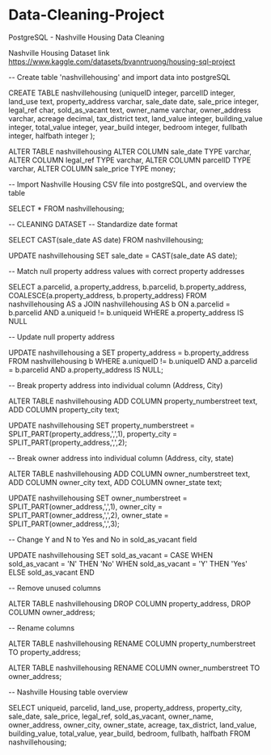 # Data-Cleaning-Project
PostgreSQL - Nashville Housing Data Cleaning

Nashville Housing Dataset link https://www.kaggle.com/datasets/bvanntruong/housing-sql-project

-- Create table 'nashvillehousing' and import data into postgreSQL

CREATE TABLE nashvillehousing (uniqueID integer, parcelID integer, land_use text, 
							   property_address varchar, sale_date date, sale_price integer,
							   legal_ref char, sold_as_vacant text, owner_name varchar,
							   owner_address varchar, acreage decimal, tax_district text,
							   land_value integer, building_value integer, total_value integer,
							   year_build integer, bedroom integer, fullbath integer, halfbath integer
							  );
	 
ALTER TABLE nashvillehousing
	ALTER COLUMN sale_date TYPE varchar,
	ALTER COLUMN legal_ref TYPE varchar,
	ALTER COLUMN parcelID TYPE varchar,
	ALTER COLUMN sale_price TYPE money;

-- Import Nashville Housing CSV file into postgreSQL, and overview the table

SELECT * FROM nashvillehousing;

-- CLEANING DATASET
-- Standardize date format

SELECT CAST(sale_date AS date)
FROM nashvillehousing;

UPDATE nashvillehousing
SET sale_date = CAST(sale_date AS date);

-- Match null property address values with correct property addresses

SELECT a.parcelid, a.property_address, b.parcelid, b.property_address,
COALESCE(a.property_address, b.property_address)
FROM nashvillehousing AS a
JOIN nashvillehousing AS b
	ON a.parcelid = b.parcelid
	AND a.uniqueid != b.uniqueid
WHERE a.property_address IS NULL

-- Update null property address

UPDATE nashvillehousing a
SET property_address = b.property_address
FROM nashvillehousing b
WHERE a.uniqueID != b.uniqueID
AND a.parcelid = b.parcelid
AND a.property_address IS NULL;

-- Break property address into individual column (Address, City)

ALTER TABLE nashvillehousing
ADD COLUMN property_numberstreet text,
ADD COLUMN property_city text;

UPDATE nashvillehousing 
SET property_numberstreet = SPLIT_PART(property_address,',',1),
property_city = SPLIT_PART(property_address,',',2);

-- Break owner address into individual column (Address, city, state)

ALTER TABLE nashvillehousing
ADD COLUMN owner_numberstreet text,
ADD COLUMN owner_city text,
ADD COLUMN owner_state text;

UPDATE nashvillehousing
SET owner_numberstreet = SPLIT_PART(owner_address,',',1),
owner_city = SPLIT_PART(owner_address,',',2),
owner_state = SPLIT_PART(owner_address,',',3);

-- Change Y and N to Yes and No in sold_as_vacant field

UPDATE nashvillehousing
SET sold_as_vacant =
CASE 
	WHEN sold_as_vacant = 'N' THEN 'No'
	WHEN sold_as_vacant = 'Y' THEN 'Yes'
	ELSE sold_as_vacant
END 

-- Remove unused columns

ALTER TABLE nashvillehousing
DROP COLUMN property_address, 
DROP COLUMN owner_address;

-- Rename columns

ALTER TABLE nashvillehousing
RENAME COLUMN property_numberstreet TO property_address;

ALTER TABLE nashvillehousing
RENAME COLUMN owner_numberstreet TO owner_address;

-- Nashville Housing table overview

SELECT uniqueid, parcelid, land_use, property_address, property_city, sale_date, sale_price,
legal_ref, sold_as_vacant, owner_name, owner_address, owner_city, owner_state, acreage,
tax_district, land_value, building_value, total_value, year_build, bedroom, fullbath, halfbath
FROM nashvillehousing;

